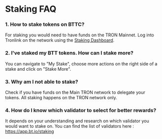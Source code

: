 # Staking FAQ

### 1. How to stake tokens on BTTC?

For staking you would need to have funds on the TRON Mainnet. Log into Tronlink on the network using the [Staking Dashboard](https://app.bt.io/staking). 

### 2. I've staked my BTT tokens. How can I stake more?

You can navigate to "My Stake", choose more actions on the right side of a stake and click on "Stake More".

### 3. Why am I not able to stake?

Check if you have funds on the Main TRON network to delegate your tokens. All staking happens on the TRON network only.

### 4. How do I know which validator to select for better rewards?

It depends on your understanding and research on which validator you would want to stake on. You can find the list of validators here : https://app.bt.io/staking


